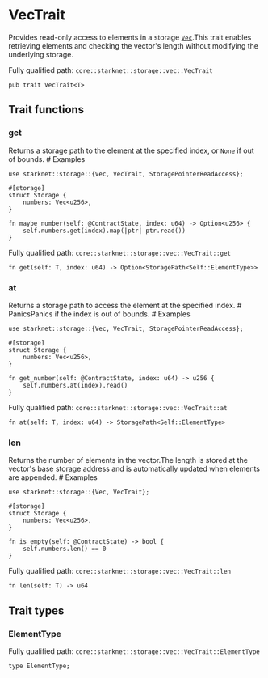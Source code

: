 # VecTrait

Provides read-only access to elements in a storage [`Vec`](./core-starknet-storage-vec-Vec.md).This trait enables retrieving elements and checking the vector's length without modifying the underlying storage.

Fully qualified path: `core::starknet::storage::vec::VecTrait`

<pre><code class="language-rust">pub trait VecTrait&lt;T&gt;</code></pre>

## Trait functions

### get

Returns a storage path to the element at the specified index, or `None` if out of bounds.  # Examples
```cairo
use starknet::storage::{Vec, VecTrait, StoragePointerReadAccess};

#[storage]
struct Storage {
    numbers: Vec<u256>,
}

fn maybe_number(self: @ContractState, index: u64) -> Option<u256> {
    self.numbers.get(index).map(|ptr| ptr.read())
}
```

Fully qualified path: `core::starknet::storage::vec::VecTrait::get`

<pre><code class="language-rust">fn get(self: T, index: u64) -&gt; Option&lt;StoragePath&lt;Self::ElementType&gt;&gt;</code></pre>


### at

Returns a storage path to access the element at the specified index.  # PanicsPanics if the index is out of bounds.  # Examples
```cairo
use starknet::storage::{Vec, VecTrait, StoragePointerReadAccess};

#[storage]
struct Storage {
    numbers: Vec<u256>,
}

fn get_number(self: @ContractState, index: u64) -> u256 {
    self.numbers.at(index).read()
}
```

Fully qualified path: `core::starknet::storage::vec::VecTrait::at`

<pre><code class="language-rust">fn at(self: T, index: u64) -&gt; StoragePath&lt;Self::ElementType&gt;</code></pre>


### len

Returns the number of elements in the vector.The length is stored at the vector's base storage address and is automatically updated when elements are appended.  # Examples
```cairo
use starknet::storage::{Vec, VecTrait};

#[storage]
struct Storage {
    numbers: Vec<u256>,
}

fn is_empty(self: @ContractState) -> bool {
    self.numbers.len() == 0
}
```

Fully qualified path: `core::starknet::storage::vec::VecTrait::len`

<pre><code class="language-rust">fn len(self: T) -&gt; u64</code></pre>


## Trait types

### ElementType

Fully qualified path: `core::starknet::storage::vec::VecTrait::ElementType`

<pre><code class="language-rust">type ElementType;</code></pre>


